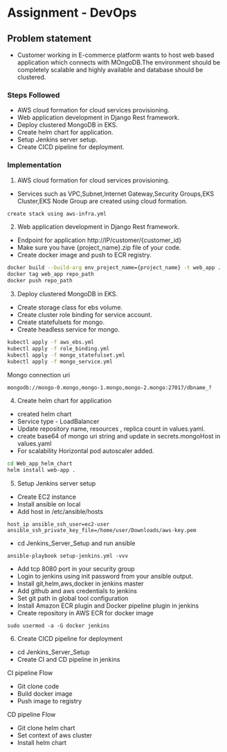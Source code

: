 # Assignment - DevOps 

## Problem statement

- Customer working in E-commerce platform wants to host web based application which connects   with MOngoDB.The environment should be completely scalable and highly available and database should be clustered.

### Steps Followed

- AWS cloud formation for cloud services provisioning.
- Web application development in Django Rest framework.
- Deploy clustered MongoDB in EKS.
- Create helm chart for application.
- Setup Jenkins server setup.
- Create CICD pipeline for deployment.

### Implementation

1. AWS cloud formation for cloud services provisioning.

- Services such as VPC,Subnet,Internet Gateway,Security Groups,EKS Cluster,EKS Node Group are created using cloud formation.

```sh
create stack using aws-infra.yml
```

2. Web application development in Django Rest framework.

- Endpoint for application http://IP/customer/{customer_id}
- Make sure you have {project_name}.zip file of your code.
- Create docker image and push to ECR registry.

```sh
docker build --build-arg env_project_name={project_name} -t web_app .
docker tag web_app repo_path
docker push repo_path
```

3. Deploy clustered MongoDB in EKS.

- Create storage class for ebs volume.
- Create cluster role binding for service account.
- Create statefulsets for mongo.
- Create headless service for mongo.

```sh
kubectl apply -f aws_ebs.yml
kubectl apply -f role_binding.yml
kubectl apply -f mongo_statefulset.yml
kubectl apply -f mongo_service.yml
```

Mongo connection uri

```sh
mongodb://mongo-0.mongo,mongo-1.mongo,mongo-2.mongo:27017/dbname_?
```

4. Create helm chart for application

- created helm chart
- Service type - LoadBalancer
- Update repository name, resources , replica count in values.yaml.
- create base64 of mongo uri string and update in secrets.mongoHost in values.yaml
- For scalability Horizontal pod autoscaler added.

```sh
cd Web_app_helm_chart
helm install web-app .
```

5. Setup Jenkins server setup

- Create EC2 instance
- Install ansible on local
- Add host in /etc/ansible/hosts

```
host_ip ansible_ssh_user=ec2-user ansible_ssh_private_key_file=/home/user/Downloads/aws-key.pem
```

- cd Jenkins_Server_Setup and run ansible

```
ansible-playbook setup-jenkins.yml -vvv
```

- Add tcp 8080 port in your security group
- Login to jenkins using init password from your ansible output.
- Install git,helm,aws,docker in jenkins master
- Add github and aws credentials to jenkins
- Set git path in global tool configuration
- Install Amazon ECR plugin and Docker pipeline plugin in jenkins
- Create repository in AWS ECR for docker image

```
sudo usermod -a -G docker jenkins
```

6. Create CICD pipeline for deployment

- cd Jenkins_Server_Setup
- Create CI and CD pipeline in jenkins 

 CI pipeline Flow

- Git clone code
- Build docker image
- Push image to registry

 CD pipeline Flow

- Git clone helm chart
- Set context of aws cluster
- Install helm chart
